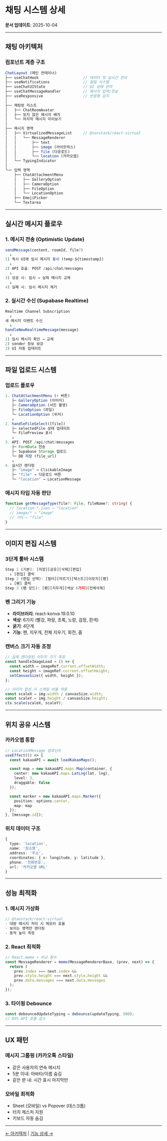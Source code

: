 # 채팅 시스템 상세

**문서 업데이트**: 2025-10-04

---

## 채팅 아키텍처

### 컴포넌트 계층 구조

```typescript
ChatLayout (메인 컨테이너)
├── useChatHook                    // 데이터 및 실시간 관리
├── useNotifications               // 알림 시스템
├── useChatUIState                 // UI 상태 관리
├── useChatMessageHandler          // 메시지 입력/전송
├── useResponsive                  // 반응형 감지
│
├── 채팅방 리스트
│   ├── ChatRoomAvatar
│   ├── 읽지 않은 메시지 배지
│   └── 마지막 메시지 미리보기
│
├── 메시지 영역
│   ├── VirtualizedMessageList     // @tanstack/react-virtual
│   │   └── MessageRenderer
│   │       ├── text
│   │       ├── image (라이트박스)
│   │       ├── file (다운로드)
│   │       └── location (카카오맵)
│   └── TypingIndicator
│
└── 입력 영역
    ├── ChatAttachmentMenu
    │   ├── GalleryOption
    │   ├── CameraOption
    │   ├── FileOption
    │   └── LocationOption
    ├── EmojiPicker
    └── Textarea
```

---

## 실시간 메시지 플로우

### 1. 메시지 전송 (Optimistic Update)

```typescript
sendMessage(content, roomId, file?)
  ↓
1) 즉시 UI에 임시 메시지 표시 (temp-${timestamp})
  ↓
2) API 호출: POST /api/chat/messages
  ↓
3) 성공 시: 임시 → 실제 메시지 교체
  ↓
4) 실패 시: 임시 메시지 제거
```

### 2. 실시간 수신 (Supabase Realtime)

```typescript
Realtime Channel Subscription
  ↓
새 메시지 이벤트 수신
  ↓
handleNewRealtimeMessage(message)
  ↓
1) 임시 메시지 확인 → 교체
2) sender 정보 보강
3) UI 자동 업데이트
```

---

## 파일 업로드 시스템

### 업로드 플로우

```typescript
1. ChatAttachmentMenu (+ 버튼)
   ├─ GalleryOption (이미지)
   ├─ CameraOption (사진 촬영)
   ├─ FileOption (파일)
   └─ LocationOption (위치)
   ↓
2. handleFileSelect([file])
   ├─ selectedFile 상태 업데이트
   └─ FilePreview 표시
   ↓
3. API: POST /api/chat/messages
   ├─ FormData 전송
   ├─ Supabase Storage 업로드
   └─ DB 저장 (file_url)
   ↓
4. 실시간 렌더링
   ├─ "image" → ClickableImage
   ├─ "file" → 다운로드 버튼
   └─ "location" → LocationMessage
```

### 메시지 타입 자동 판단

```typescript
function getMessageType(file?: File, fileName?: string) {
  // location-*.json → "location"
  // image/* → "image"
  // 기타 → "file"
}
```

---

## 이미지 편집 시스템

### 3단계 툴바 시스템

```typescript
Step 1 (기본): [저장][공유][삭제][편집]
  ↓ [편집] 클릭
Step 2 (편집 선택): [필터][자르기][텍스트][이모지][펜]
  ↓ [펜] 클릭
Step 3 (펜 모드): [펜][지우개][색상 6가지][전체삭제]
```

### 펜 그리기 기능

- **라이브러리**: react-konva 19.0.10
- **색상**: 6가지 (빨강, 파랑, 초록, 노랑, 검정, 흰색)
- **굵기**: 4단계
- **기능**: 펜, 지우개, 전체 지우기, 회전, 줌

### 캔버스 크기 자동 조정

```typescript
// 실제 렌더링된 이미지 크기 측정
const handleImageLoad = () => {
  const width = imageRef.current.offsetWidth;
  const height = imageRef.current.offsetHeight;
  setCanvasSize({ width, height });
};

// 이미지 합성 시 스케일 비율 적용
const scaleX = img.width / canvasSize.width;
const scaleY = img.height / canvasSize.height;
ctx.scale(scaleX, scaleY);
```

---

## 위치 공유 시스템

### 카카오맵 통합

```typescript
// LocationMessage 컴포넌트
useEffect(() => {
  const kakaoAPI = await loadKakaoMaps();

  const map = new kakaoAPI.maps.Map(container, {
    center: new kakaoAPI.maps.LatLng(lat, lng),
    level: 3,
    draggable: false
  });

  const marker = new kakaoAPI.maps.Marker({
    position: options.center,
    map: map
  });
}, [message.id]);
```

### 위치 데이터 구조

```typescript
{
  type: 'location',
  name: '장소명',
  address: '주소',
  coordinates: { x: longitude, y: latitude },
  phone: '전화번호',
  url: '카카오맵 URL'
}
```

---

## 성능 최적화

### 1. 메시지 가상화

```typescript
// @tanstack/react-virtual
- 대량 메시지 처리 시 메모리 효율
- 보이는 영역만 렌더링
- 동적 높이 측정
```

### 2. React 최적화

```typescript
// React.memo + 비교 함수
const MessageRenderer = memo(MessageRendererBase, (prev, next) => {
  return (
    prev.index === next.index &&
    prev.style.height === next.style.height &&
    prev.data.messages === next.data.messages
  );
});
```

### 3. 타이핑 Debounce

```typescript
const debouncedUpdateTyping = debounce(updateTyping, 500);
// 85% API 호출 감소
```

---

## UX 패턴

### 메시지 그룹핑 (카카오톡 스타일)

- 같은 사용자의 연속 메시지
- 5분 이내: 아바타/이름 숨김
- 같은 분 내: 시간 표시 마지막만

### 모바일 최적화

- Sheet (모바일) vs Popover (데스크톱)
- 터치 제스처 지원
- 키보드 자동 숨김

---

[← 아키텍처](ARCHITECTURE.md) | [기능 상세 →](FEATURES.md)
